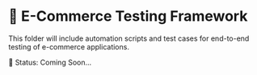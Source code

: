 # 🛒 E-Commerce Testing Framework

This folder will include automation scripts and test cases for end-to-end testing of e-commerce applications.

📌 Status: Coming Soon...
